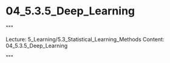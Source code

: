 # 04_5.3.5_Deep_Learning

"""

Lecture: 5_Learning/5.3_Statistical_Learning_Methods
Content: 04_5.3.5_Deep_Learning

"""

